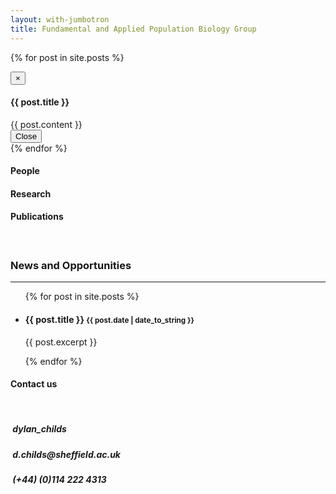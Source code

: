 ```yaml
---
layout: with-jumbotron
title: Fundamental and Applied Population Biology Group
---
```


{% for post in site.posts %}
<div class="modal fade" id="{{ forloop.index | prepend: "modal_id" }}" tabindex="-1" role="dialog" aria-labelledby="myModalLabel" aria-hidden="true">
  <div class="modal-dialog">
    <div class="modal-content">
      <div class="modal-header">
        <button type="button" class="close" data-dismiss="modal" aria-hidden="true">&times;</button>
        <h4 class="modal-title" id="myModalLabel">{{ post.title }}</h4>
      </div>
      <div class="modal-body">
        {{ post.content }}
      </div>
      <div class="modal-footer">
        <button type="button" class="btn btn-default" data-dismiss="modal">Close</button>
      </div>
    </div>
  </div>
</div>
{% endfor %}

<div class="row">
  <div class="col-sm-4 col-md-4 text-center">
	<div class="well well-small"><h4><i class="fa fa-male fa-2x fa-fw"></i>People<h4></div>
  </div>
  <div class="col-sm-4 col-md-4 text-center">
	<div class="well"><h4><i class="fa fa-bug fa-2x fa-fw"></i>Research<h4></div>
  </div>
  <div class="col-sm-4 col-md-4 text-center">
	<div class="well"><h4><i class="fa fa-book fa-2x fa-fw"></i>Publications<h4></div>
  </div>
</div>

<div class="row"> 
    <p class="text-center"><br></p>
</div>

<div class="row">
<div class="col-sm-8 col-md-8">
  <h3 class>News and Opportunities</h3>
  <hr>
  <ul class="list-unstyled">
    {% for post in site.posts %}
      <li>
        <h4><a data-toggle="modal" data-target="{{ forloop.index | prepend: "#modal_id" }}">{{ post.title }}</a> <small>{{ post.date | date_to_string }}</small></h4>
        <p>{{ post.excerpt }}</p>
      </li>
      {% endfor %}
  </ul>
</div>
<div class="col-sm-4 col-md-4">
  <div class="well">
    <h4> Contact us </h4>
    <span data-lorem="8s"></span>
    <br>
    <h5 class="text-left"><i class="fa fa-twitter fa-lg fa-fw"></i>&nbsp;dylan_childs</h5>
    <h5 class="text-left"><i class="fa fa-envelope-o fa-lg fa-fw"></i>&nbsp;d.childs@sheffield.ac.uk</h5>
    <h5 class="text-left"><i class="fa fa-phone fa-lg fa-fw"></i>&nbsp;(+44)&nbsp;(0)114&nbsp;222&nbsp;4313</h5>
  </div>
</div>
</div>

